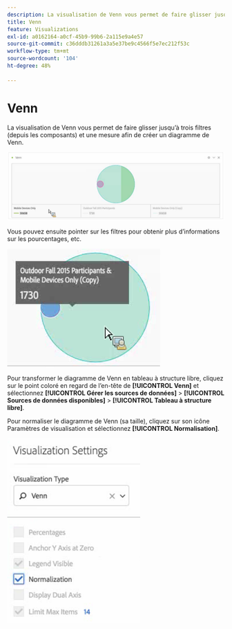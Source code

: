 ```yaml
---
description: La visualisation de Venn vous permet de faire glisser jusqu’à trois filtres (depuis les composants) et une mesure afin de créer un diagramme de Venn.
title: Venn
feature: Visualizations
exl-id: a0162164-a0cf-45b9-99b6-2a115e9a4e57
source-git-commit: c36dddb31261a3a5e37be9c4566f5e7ec212f53c
workflow-type: tm+mt
source-wordcount: '104'
ht-degree: 48%

---
```


# Venn

La visualisation de Venn vous permet de faire glisser jusqu’à trois filtres (depuis les composants) et une mesure afin de créer un diagramme de Venn.

![](assets/venn.png)

Vous pouvez ensuite pointer sur les filtres pour obtenir plus d’informations sur les pourcentages, etc.

![](assets/venn_hover.png)

Pour transformer le diagramme de Venn en tableau à structure libre, cliquez sur le point coloré en regard de l’en-tête de **[!UICONTROL Venn]** et sélectionnez **[!UICONTROL Gérer les sources de données]** > **[!UICONTROL Sources de données disponibles]** > **[!UICONTROL Tableau à structure libre]**.

Pour normaliser le diagramme de Venn (sa taille), cliquez sur son icône Paramètres de visualisation et sélectionnez **[!UICONTROL Normalisation]**.

![](assets/normalization.png)
